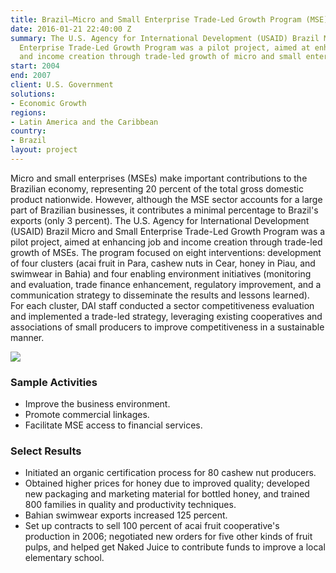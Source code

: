```yaml
---
title: Brazil—Micro and Small Enterprise Trade-Led Growth Program (MSE)
date: 2016-01-21 22:40:00 Z
summary: The U.S. Agency for International Development (USAID) Brazil Micro and Small
  Enterprise Trade-Led Growth Program was a pilot project, aimed at enhancing job
  and income creation through trade-led growth of micro and small enterprises.
start: 2004
end: 2007
client: U.S. Government
solutions:
- Economic Growth
regions:
- Latin America and the Caribbean
country:
- Brazil
layout: project
---
```


Micro and small enterprises (MSEs) make important contributions to the Brazilian economy, representing 20 percent of the total gross domestic product nationwide. However, although the MSE sector accounts for a large part of Brazilian businesses, it contributes a minimal percentage to Brazil's exports (only 3 percent). The U.S. Agency for International Development (USAID) Brazil Micro and Small Enterprise Trade-Led Growth Program was a pilot project, aimed at enhancing job and income creation through trade-led growth of MSEs. The program focused on eight interventions: development of four clusters (acai fruit in Para, cashew nuts in Cear, honey in Piau, and swimwear in Bahia) and four enabling environment initiatives (monitoring and evaluation, trade finance enhancement, regulatory improvement, and a communication strategy to disseminate the results and lessons learned). For each cluster, DAI staff conducted a sector competitiveness evaluation and implemented a trade-led strategy, leveraging existing cooperatives and associations of small producers to improve competitiveness in a sustainable manner.

![][1]

### Sample Activities

* Improve the business environment.
* Promote commercial linkages.
* Facilitate MSE access to financial services.

### Select Results

* Initiated an organic certification process for 80 cashew nut producers.
* Obtained higher prices for honey due to improved quality; developed new packaging and marketing material for bottled honey, and trained 800 families in quality and productivity techniques.
* Bahian swimwear exports increased 125 percent.
* Set up contracts to sell 100 percent of acai fruit cooperative's production in 2006; negotiated new orders for five other kinds of fruit pulps, and helped get Naked Juice to contribute funds to improve a local elementary school.

[1]: https://assetify-dai.com/projects/Swimwear.jpg

